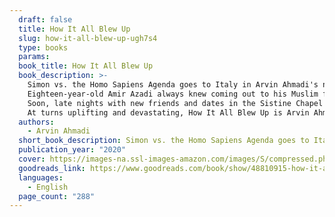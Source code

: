 ```yaml
---
  draft: false
  title: How It All Blew Up
  slug: how-it-all-blew-up-ugh7s4
  type: books
  params:
  book_title: How It All Blew Up
  book_description: >-
    Simon vs. the Homo Sapiens Agenda goes to Italy in Arvin Ahmadi's newest incisive look at identity and what it means to find yourself by running away.
    Eighteen-year-old Amir Azadi always knew coming out to his Muslim family would be messy--he just didn't think it would end in an airport interrogation room. But when faced with a failed relationship, bullies, and blackmail, running away to Rome is his only option. Right?
    Soon, late nights with new friends and dates in the Sistine Chapel start to feel like second nature... until his old life comes knocking on his door. Now, Amir has to tell the whole truth and nothing but the truth to a US Customs officer, or risk losing his hard-won freedom.
    At turns uplifting and devastating, How It All Blew Up is Arvin Ahmadi's most powerful novel yet, a celebration of how life's most painful moments can live alongside the riotous, life-changing joys of discovering who you are.
  authors:
    - Arvin Ahmadi
  short_book_description: Simon vs. the Homo Sapiens Agenda goes to Italy in Arvin Ahmadi's newest incisive look at identity and what it means to find yourself by running away.
  publication_year: "2020"
  cover: https://images-na.ssl-images-amazon.com/images/S/compressed.photo.goodreads.com/books/1590134042i/48810915.jpg
  goodreads_link: https://www.goodreads.com/book/show/48810915-how-it-all-blew-up
  languages:
    - English
  page_count: "288"
---
```

